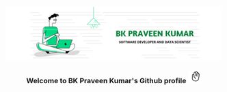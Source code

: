 <img src="https://github.com/bkpraveenkumarads/bkpraveenkumarads/blob/main/151779888_535329504077750_7855408589355417521_n.png" align="center"/>
<h3 align="center"> Welcome to BK Praveen Kumar's Github profile <img src="https://github.com/bkpraveenkumarads/bkpraveenkumarads/blob/main/ChubbyRadiantBlackfish-max-1mb.gif" width= "30px" /> </h3>

